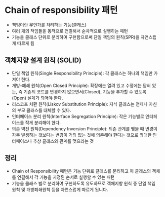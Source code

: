 # Chain of responsibility 패턴
- 책임이란 무언가를 처리하는 기능(클래스)
- 여러 개의 책임들을 동적으로 연결해서 순차적으로 실행하는 패턴
- 기능을 클래스 단위로 분리하여 구현함으로써 단일 책임의 원칙(SPR)을 자연스럽게 따르게 됨

## 객체지향 설계 원칙 (SOLID)
- 단일 책임 원칙(Single Responsibility Principle): 각 클래스는 하나의 책임만 가져야 한다.
- 개방-폐쇄 원칙(Open Closed Principle): 확장에는 열려 있고 수정에는 닫혀 있는, 즉 기존의 코드를 변경하지 않으면서(Closed), 기능을 추가할 수 있도록(Open) 설계가 되어야 한다.
- 리스코프 치환 원칙(Liskov Substitution Principle): 자식 클래스는 언제나 자신의 부모 클래스를 대체할 수 있다.
- 인터페이스 분리 원칙(Interface Segregation Principle): 작은 기능별로 인터페이스를 작게 분리해야 한다.
- 의존 역전 원칙(Dependency Inversion Principle): 의존 관계를 맺을 때 변경이 자주 발생하는 것보다는 변경이 거의 없는 것에 의존해야 한다는 것으로 최대한 인터페이스나 추상 클래스와 관계를 맺으라는 것

 ## 정리
 - Chain of Responsibility 패턴은 기능 단위로 클래스를 분리하고 이 클래스의 객체를 연결해서 각 기능을 지정된 순서로 실행할 수 있는 패턴
 - 기능을 클래스 별로 분리하여 구현하도록 유도하므로 객체지향 원칙 중 단일 책임 원칙 및 개방폐쇄원칙 등을 자연스럽게 따르게 됩니다.